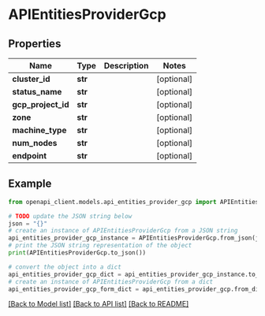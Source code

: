 # APIEntitiesProviderGcp


## Properties

Name | Type | Description | Notes
------------ | ------------- | ------------- | -------------
**cluster_id** | **str** |  | [optional] 
**status_name** | **str** |  | [optional] 
**gcp_project_id** | **str** |  | [optional] 
**zone** | **str** |  | [optional] 
**machine_type** | **str** |  | [optional] 
**num_nodes** | **str** |  | [optional] 
**endpoint** | **str** |  | [optional] 

## Example

```python
from openapi_client.models.api_entities_provider_gcp import APIEntitiesProviderGcp

# TODO update the JSON string below
json = "{}"
# create an instance of APIEntitiesProviderGcp from a JSON string
api_entities_provider_gcp_instance = APIEntitiesProviderGcp.from_json(json)
# print the JSON string representation of the object
print(APIEntitiesProviderGcp.to_json())

# convert the object into a dict
api_entities_provider_gcp_dict = api_entities_provider_gcp_instance.to_dict()
# create an instance of APIEntitiesProviderGcp from a dict
api_entities_provider_gcp_form_dict = api_entities_provider_gcp.from_dict(api_entities_provider_gcp_dict)
```
[[Back to Model list]](../README.md#documentation-for-models) [[Back to API list]](../README.md#documentation-for-api-endpoints) [[Back to README]](../README.md)


